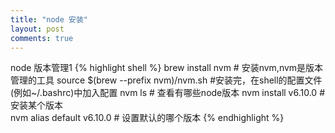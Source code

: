 ```yaml
---
title: "node 安装"
layout: post
comments: true
---
```

node 版本管理1
{% highlight shell %}
brew install nvm # 安装nvm,nvm是版本管理的工具
source $(brew --prefix nvm)/nvm.sh #安装完，在shell的配置文件(例如~/.bashrc)中加入配置
nvm ls # 查看有哪些node版本
nvm install v6.10.0 #安装某个版本  
nvm alias default v6.10.0 # 设置默认的哪个版本
{% endhighlight %}
